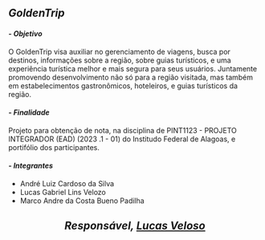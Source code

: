 ## **_GoldenTrip_**

#### - **_Objetivo_**

O GoldenTrip visa auxiliar no gerenciamento de viagens, busca por destinos, informações sobre a região, sobre guias turísticos, e uma experiência turística melhor e mais segura para seus usuários. Juntamente promovendo desenvolvimento não só para a região visitada, mas também em estabelecimentos gastronômicos, hoteleiros, e guias turísticos da região.

#### - **_Finalidade_**

Projeto para obtenção de nota, na disciplina de PINT1123 - PROJETO INTEGRADOR (EAD) (2023 .1 - 01) do Institudo Federal de Alagoas, e portifólio dos participantes.

#### - **_Integrantes_**

- André Luiz Cardoso da Silva
- Lucas Gabriel Lins Velozo
- Marco Andre da Costa Bueno Padilha

<i><h2 align="center">Responsável, <a href="https://www.linkedin.com/in/lucasgabriellv/">Lucas Veloso</a></h2></i>
